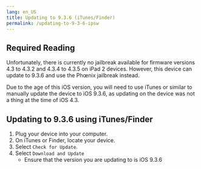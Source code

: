 ```yaml
---
lang: en_US
title: Updating to 9.3.6 (iTunes/Finder)
permalink: /updating-to-9-3-6-ipsw
---
```


## Required Reading

Unfortunately, there is currently no jailbreak available for firmware versions 4.3 to 4.3.2 and 4.3.4 to 4.3.5 on iPad 2 devices. However, this device can update to 9.3.6 and use the Phœnix jailbreak instead.

Due to the age of this iOS version, you will need to use iTunes or similar to manually update the device to iOS 9.3.6, as updating on the device was not a thing at the time of iOS 4.3.

## Updating to 9.3.6 using iTunes/Finder

1. Plug your device into your computer.
1. On iTunes or Finder, locate your device.
1. Select `Check for Update`.
1. Select `Download and Update`
    - Ensure that the version you are updating to is iOS 9.3.6